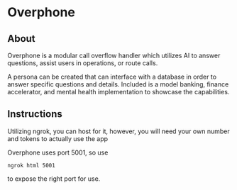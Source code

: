 # Overphone

## About
Overphone is a modular call overflow handler which utilizes AI to answer questions, assist users in operations, or route calls. 

A persona can be created that can interface with a database in order to answer specific questions and details. Included is a model banking, finance accelerator, and mental health implementation to showcase the capabilities.

## Instructions
Utilizing ngrok, you can host for it, however, you will need your own number and tokens to actually use the app

Overphone uses port 5001, so use

`ngrok html 5001`

to expose the right port for use.
